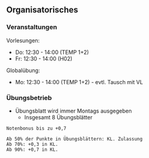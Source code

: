 
## Organisatorisches
### Veranstaltungen
Vorlesungen:
- Do: 12:30 - 14:00 (TEMP 1+2)
- Fr: 12:30 - 14:00 (H02)

Globalübung:
- Mo: 12:30 - 14:00 (TEMP 1+2) - evtl. Tausch mit VL

### Übungsbetrieb
- Übungsblatt wird immer Montags ausgegeben
  - Insgesamt 8 Übungsblätter

```text
Notenbonus bis zu +0,7

Ab 50% der Punkte in Übungsblättern: KL. Zulassung
Ab 70%: +0,3 in KL.
Ab 90%: +0,7 in KL.
```
